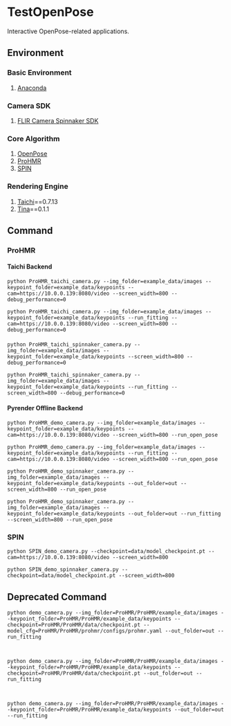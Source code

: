 # TestOpenPose
Interactive OpenPose-related applications.

## Environment

### Basic Environment

1. [Anaconda](https://www.anaconda.com/products/distribution?gclid=Cj0KCQjwyMiTBhDKARIsAAJ-9VulkR13yJuDAfHYao5OeinS8WAIEQhm_AKIJkDC8TAUcLaTWjkTiioaAtd6EALw_wcB)



### Camera SDK

1. [FLIR Camera Spinnaker SDK](https://www.flir.com/products/spinnaker-sdk/?vertical=machine+vision&segment=iis)



### Core Algorithm

1. [OpenPose](https://github.com/CMU-Perceptual-Computing-Lab/openpose)
2. [ProHMR](https://github.com/nkolot/ProHMR)
3. [SPIN](https://github.com/nkolot/SPIN)



### Rendering Engine

1. [Taichi](https://github.com/taichi-dev/taichi)==0.7.13
4. [Tina](https://github.com/taichi-dev/taichi_three)==0.1.1



## Command

### ProHMR

#### Taichi Backend

```shell
python ProHMR_taichi_camera.py --img_folder=example_data/images --keypoint_folder=example_data/keypoints --cam=https://10.0.0.139:8080/video --screen_width=800 --debug_performance=0

python ProHMR_taichi_camera.py --img_folder=example_data/images --keypoint_folder=example_data/keypoints --run_fitting --cam=https://10.0.0.139:8080/video --screen_width=800 --debug_performance=0
```



#### 

```shell
python ProHMR_taichi_spinnaker_camera.py --img_folder=example_data/images --keypoint_folder=example_data/keypoints --screen_width=800 --debug_performance=0

python ProHMR_taichi_spinnaker_camera.py --img_folder=example_data/images --keypoint_folder=example_data/keypoints --run_fitting --screen_width=800 --debug_performance=0
```





#### Pyrender Offline Backend

```shell
python ProHMR_demo_camera.py --img_folder=example_data/images --keypoint_folder=example_data/keypoints --cam=https://10.0.0.139:8080/video --screen_width=800 --run_open_pose

python ProHMR_demo_camera.py --img_folder=example_data/images --keypoint_folder=example_data/keypoints --run_fitting --cam=https://10.0.0.139:8080/video --screen_width=800 --run_open_pose
```





```shell
python ProHMR_demo_spinnaker_camera.py --img_folder=example_data/images --keypoint_folder=example_data/keypoints --out_folder=out --screen_width=800 --run_open_pose

python ProHMR_demo_spinnaker_camera.py --img_folder=example_data/images --keypoint_folder=example_data/keypoints --out_folder=out --run_fitting --screen_width=800 --run_open_pose
```



### SPIN

```shell
python SPIN_demo_camera.py --checkpoint=data/model_checkpoint.pt --cam=https://10.0.0.139:8080/video --screen_width=800
```

```shell
python SPIN_demo_spinnaker_camera.py --checkpoint=data/model_checkpoint.pt --screen_width=800
```



## Deprecated Command

```shell
python demo_camera.py --img_folder=ProHMR/ProHMR/example_data/images --keypoint_folder=ProHMR/ProHMR/example_data/keypoints --checkpoint=ProHMR/ProHMR/data/checkpoint.pt --model_cfg=ProHMR/ProHMR/prohmr/configs/prohmr.yaml --out_folder=out --run_fitting



python demo_camera.py --img_folder=ProHMR/ProHMR/example_data/images --keypoint_folder=ProHMR/ProHMR/example_data/keypoints --checkpoint=ProHMR/ProHMR/data/checkpoint.pt --out_folder=out --run_fitting



python demo_camera.py --img_folder=ProHMR/ProHMR/example_data/images --keypoint_folder=ProHMR/ProHMR/example_data/keypoints --out_folder=out --run_fitting
```

